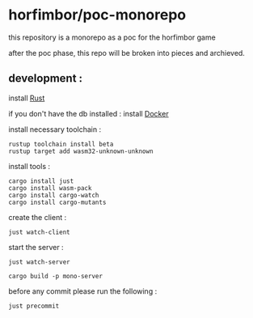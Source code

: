 # horfimbor/poc-monorepo

this repository is a monorepo as a poc for the horfimbor game

after the poc phase, this repo will be broken into pieces and archieved.

## development : 

install [Rust](https://rustup.rs/)

if you don't have the db installed :
install [Docker](https://www.docker.com/)

install necessary toolchain : 
```shell
rustup toolchain install beta
rustup target add wasm32-unknown-unknown 
```

install tools : 
```shell 
cargo install just
cargo install wasm-pack
cargo install cargo-watch
cargo install cargo-mutants
```

create the client :
```shell
just watch-client
```

start the server :
```shell 
just watch-server
```

```shell
cargo build -p mono-server
```

before any commit please run the following : 

```shell
just precommit
```
